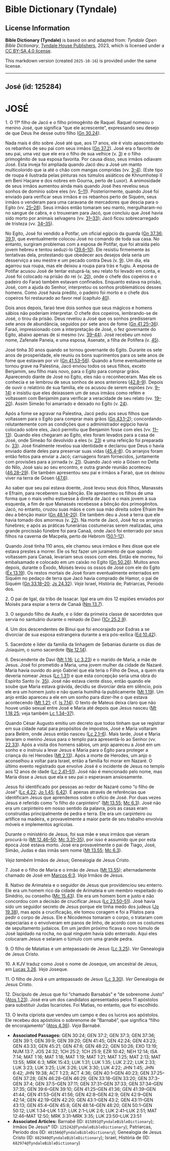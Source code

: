 # Bible Dictionary (Tyndale)

## License Information

**Bible Dictionary (Tyndale)** is based on and adapted from: _Tyndale Open Bible Dictionary_, [Tyndale House Publishers](https://tyndaleopenresources.com/), 2023, which is licensed under a [CC BY-SA 4.0 license](https://creativecommons.org/licenses/by-sa/4.0/legalcode.en).

This markdown version (created `2025-10-16`) is provided under the same license.



--------------------------------

## José (id: 125284)

JOSÉ
====

1\. O 11º filho de Jacó e o filho primogênito de Raquel. Raquel nomeou o menino José, que significa “que ele acrescente”, expressando seu desejo de que Deus lhe desse outro filho ([Gn 30\.24](https://ref.ly/Gen30:24)).

Nada mais é dito sobre José até que, aos 17 anos, ele é visto apascentando os rebanhos de seu pai com seus irmãos ([Gn 37\.2](https://ref.ly/Gen37:2)). José era o favorito de seu pai, uma vez que ele era o filho de sua velhice (v. [3](https://ref.ly/Gen37:3)) e o filho primogênito de sua esposa favorita. Por causa disso, seus irmãos odiavam José. Esta inveja foi ampliada quando Jacó deu a José um manto multicolorido que ia até o chão com mangas compridas (vv. [3–4](https://ref.ly/Gen37:3-Gen37:4)). (Este tipo de roupa é ilustrada pelas pinturas nos túmulos asiáticos de Khnumhotep II em Beni Haçane e dos nobres em Gourna, perto de Luxor). A animosidade de seus irmãos aumentou ainda mais quando José lhes revelou seus sonhos de domínio sobre eles (vv. [5–11](https://ref.ly/Gen37:5-Gen37:11)). Posteriormente, quando José foi enviado para verificar seus irmãos e os rebanhos perto de Siquém, seus irmãos o venderam para uma caravana de mercadores que descia para o Egito (vv. [25–28](https://ref.ly/Gen37:25-Gen37:28)). Seus irmãos então tomaram seu manto, mergulharam\-no no sangue de cabra, e o trouxeram para Jacó, que concluiu que José havia sido morto por animais selvagens (vv. [31–33](https://ref.ly/Gen37:31-Gen37:33)); Jacó ficou sobrecarregado de tristeza (vv. [34–35](https://ref.ly/Gen37:34-Gen37:35)).

No Egito, José foi vendido a Potifar, um oficial egípcio da guarda ([Gn 37\.36](https://ref.ly/Gen37:36); [39\.1](https://ref.ly/Gen39:1)), que eventualmente colocou José no comando de toda sua casa. No entanto, surgiram problemas com a esposa de Potifar, que foi atraída pelo jovem hebreu e tentou seduzi\-lo ([39\.6–10](https://ref.ly/Gen39:6-Gen39:10)). Ele resistiu firmemente às tentativas dela, protestando que obedecer aos desejos dela seria um desserviço a seu mestre e um pecado contra Deus (v. [9](https://ref.ly/Gen39:9)). Um dia, ela agarrou sua roupa, mas ele deixou a roupa para trás e fugiu. A esposa de Potifar acusou José de tentar estuprá\-la; seu relato foi levado em conta, e José foi colocado na prisão do rei (v. [20](https://ref.ly/Gen39:20)), onde o chefe dos copeiros e o padeiro do Faraó também estavam confinados. Enquanto estava na prisão, José, com a ajuda do Senhor, interpretou os sonhos problemáticos desses homens. Como José havia predito, o padeiro foi morto e o chefe dos copeiros foi restaurado ao favor real (capítulo [40](https://ref.ly/Gen40:1-Gen40:23)).

Dois anos depois, faraó teve dois sonhos que seus mágicos e homens sábios não poderiam interpretar. O chefe dos copeiros, lembrando\-se de José, o tirou da prisão. Deus revelou a José que os sonhos predisseram sete anos de abundância, seguidos por sete anos de fome ([Gn 41\.25–36](https://ref.ly/Gen41:25-Gen41:36)). Faraó, impressionado com a interpretação de José, o fez governante do Egito, abaixo apenas de si mesmo (vv. [39–44](https://ref.ly/Gen41:39-Gen41:44)). José recebeu um novo nome, Zafenate Paneia, e uma esposa, Asenate, a filha de Potífera (v. [45](https://ref.ly/Gen41:45)).

José tinha 30 anos quando se tornou governante do Egito. Durante os sete anos de prosperidade, ele reuniu os bons suprimentos para os sete anos de fome que estavam por vir ([Gn 41\.53–56](https://ref.ly/Gen41:53-Gen41:56)). Quando a fome eventualmente se tornou grave na Palestina, Jacó enviou todos os seus filhos, exceto Benjamim, seu filho mais novo, para o Egito para comprar grãos. Aparecendo diante de José no Egito, eles não o reconheceram. Mas ele os conhecia e se lembrou de seus sonhos de anos anteriores ([42\.8–9](https://ref.ly/Gen42:8-Gen42:9)). Depois de ouvir o relatório de sua família, ele os acusou de serem espiões (vv. [9–14](https://ref.ly/Gen42:9-Gen42:14)) e insistiu que eles deixassem um de seus irmãos como refém e voltassem com Benjamim para verificar a veracidade de seu relato (vv. [19–20](https://ref.ly/Gen42:19-Gen42:20)). Assim Simeão foi amarrado e deixado no Egito (v. [24](https://ref.ly/Gen42:24)).

Após a fome se agravar na Palestina, Jacó pediu aos seus filhos que voltassem para o Egito para comprar mais grãos ([Gn 43\.1–2](https://ref.ly/Gen43:1-Gen43:2)); concordando relutantemente com as condições que o administrador egípcio havia colocado sobre eles, Jacó permitiu que Benjamim fosse com eles (vv. [11–13](https://ref.ly/Gen43:11-Gen43:13)). Quando eles chegaram ao Egito, eles foram levados para a casa de José, onde Simeão foi devolvido a eles (v. [23](https://ref.ly/Gen43:23)) e uma refeição foi preparada (v. [33](https://ref.ly/Gen43:33)). José finalmente revelou sua identidade e declarou que Deus o havia enviado diante deles para preservar suas vidas ([45\.4–8](https://ref.ly/Gen45:4-Gen45:8)). Os arranjos foram então feitos para enviar a Jacó; carruagens foram fornecidos, juntamente com provisões para a jornada (v. [21](https://ref.ly/Gen45:21)). Quando Jacó veio a Gósen no Delta do Nilo, José saiu ao seu encontro, e outra grande reunião aconteceu ([46\.28–29](https://ref.ly/Gen46:28-Gen46:29)). Ele também apresentou seu pai e irmãos a Faraó, que os deixou viver na terra de Gósen ([47\.6](https://ref.ly/Gen47:6)).

Ao saber que seu pai estava doente, José levou seus dois filhos, Manassés e Efraim, para receberem sua bênção. Ele apresentou os filhos de uma forma que o mais velho estivesse à direita de Jacó e o mais jovem à sua esquerda, a fim de que Manassés recebesse a bênção dos primogênitos. Jacó, no entanto, cruzou suas mãos e com sua mão direita sobre Efraim lhe deu a bênção maior ([Gn 48\.14–20](https://ref.ly/Gen48:14-Gen48:20)). Ele também deu a José a terra que ele havia tomado dos amorreus (v. [22](https://ref.ly/Gen48:22)). Na morte de Jacó, José fez os arranjos fúnebres; e após as práticas funerárias costumeiras serem realizadas, uma grande procissão fúnebre foi para Canaã, onde Jacó foi enterrado por seus filhos na caverna de Macpela, perto de Hebrom ([50\.1–12](https://ref.ly/Gen50:1-Gen50:12)).

Quando José tinha 110 anos, ele chamou seus irmãos e lhes disse que ele estava prestes a morrer. Ele os fez fazer um juramento de que quando voltassem para Canaã, levariam seus ossos com eles. Então ele morreu, foi embalsamado e colocado em um caixão no Egito ([Gn 50\.26](https://ref.ly/Gen50:26)). Muitos anos depois, durante o Êxodo, Moisés levou os ossos de José com ele do Egito ([Êx 13\.19](https://ref.ly/Exod13:19)). Os restos mortais de José foram eventualmente enterrados em Siquém no pedaço de terra que Jacó havia comprado de Hamor, o pai de Siquém ([Gn 33\.18–20](https://ref.ly/Gen33:18-Gen33:20); [Js 24\.32](https://ref.ly/Josh24:32)). *Veja* Israel, História de; Patriarcas, Período dos.

2\. O pai de Igal, da tribo de Issacar. Igal era um dos 12 espiões enviados por Moisés para espiar a terra de Canaã ([Nm 13\.7](https://ref.ly/Num13:7)).

3\. O segundo filho de Asafe, e o líder da primeira classe de sacerdotes que servia no santuário durante o reinado de Davi ([1Cr 25\.2,9](https://ref.ly/1Chr25:2)).

4\. Um dos descendentes de Binui que foi encorajado por Esdras a se divorciar de sua esposa estrangeira durante a era pós\-exílica ([Ed 10\.42](https://ref.ly/Ezra10:42)).

5\. Sacerdote e líder da família da linhagem de Sebanias durante os dias de Joiaquim, o sumo sacerdote ([Ne 12\.14](https://ref.ly/Neh12:14)).

6\. Descendente de Davi ([Mt 1\.16](https://ref.ly/Matt1:16); [Lc 3\.23](https://ref.ly/Luke3:23)) e o marido de Maria, a mãe de Jesus. José foi prometido a Maria, uma jovem mulher da cidade de Nazaré. Maria havia ouvido do anjo Gabriel que ela teria o Filho de Deus, a quem ela deveria nomear Jesus ([Lc 1\.31](https://ref.ly/Luke1:31)) e que esta concepção seria uma obra do Espírito Santo (v. [35](https://ref.ly/Luke1:35)). José não estava ciente disso, então quando ele soube que Maria estava grávida, decidiu se divorciar dela em silêncio, pois ele era um homem justo e não queria humilhá\-la publicamente ([Mt 1\.19](https://ref.ly/Matt1:19)). Um anjo então apareceu a ele em um sonho para dizer\-lhe o que estava acontecendo ([Mt 1\.21](https://ref.ly/Matt1:21); cf. [Is 7\.14](https://ref.ly/Isa7:14)). O texto de Mateus deixa claro que não houve união sexual entre José e Maria até depois que Jesus nasceu ([Mt 1\.18,25](https://ref.ly/Matt1:18); veja também [Lc 1\.34–37](https://ref.ly/Luke1:34-Luke1:37)).

Quando César Augusto emitiu um decreto que todos tinham que se registrar em sua cidade natal para propósitos de impostos, José e Maria voltaram para Belém, onde Jesus então nasceu ([Lc 2\.1–6](https://ref.ly/Luke2:1-Luke2:6)). Mais tarde, José e Maria levaram o menino Jesus para o templo para apresentá\-lo ao Senhor (vv. [22,33](https://ref.ly/Luke2:22)). Após a visita dos homens sábios, um anjo apareceu a José em um sonho e o instruiu a levar Jesus e Maria para o Egito para proteger a criança do rei Herodes ([Mt 2\.13](https://ref.ly/Matt2:13)). Após a morte de Herodes, um anjo o aconselhou a voltar para Israel, então a família foi morar em Nazaré. O último evento registrado que envolve José é o incidente de Jesus no templo aos 12 anos de idade ([Lc 2\.41–51](https://ref.ly/Luke2:41-Luke2:51)). José não é mencionado pelo nome, mas Maria disse a Jesus que ela e seu pai o esperavam ansiosamente.

Jesus foi identificado por pessoas ao redor de Nazaré como “o filho de José” ([Lc 4\.22](https://ref.ly/Luke4:22); [Jo 1\.45](https://ref.ly/John1:45); [6\.42](https://ref.ly/John6:42)). É apenas através de referências que identificam Jesus que aprendemos sobre o ofício de José. Por duas vezes Jesus é referido como “o filho do carpinteiro” ([Mt 13\.55](https://ref.ly/Matt13:55); [Mc 6\.3](https://ref.ly/Mark6:3)). José não era um carpinteiro em nosso sentido da palavra, pois as casas eram construídas principalmente de pedra e terra. Ele era um carpinteiro ou artífice na madeira, e provavelmente a maior parte de seu trabalho envolvia móveis e implementos agrícolas.

Durante o ministério de Jesus, foi sua mãe e seus irmãos que vieram procurá\-lo ([Mt 12\.46–50](https://ref.ly/Matt12:46-Matt12:50); [Mc 3\.31–35](https://ref.ly/Mark3:31-Mark3:35)), por isso é assumido que por esta época José estava morto. José era provavelmente o pai de Tiago, José, Simão, Judas e das irmãs sem nome ([Mt 13\.55](https://ref.ly/Matt13:55); [Mc 6\.3](https://ref.ly/Mark6:3)).

*Veja também* Irmãos de Jesus; Genealogia de Jesus Cristo.

7\. José e o filho de Maria e o irmão de Jesus ([Mt 13\.55](https://ref.ly/Matt13:55)); alternadamente chamado de José em [Marcos 6:3](https://ref.ly/Mark6:3). *Veja* Irmãos de Jesus.

8\. Nativo de Arimateia e o seguidor de Jesus que providenciou seu enterro. Ele era um homem rico da cidade de Arimateia e um membro respeitado do Sinédrio, ou conselho ([Mc 15\.43](https://ref.ly/Mark15:43)). Ele era um homem bom e justo e não concordou com a decisão de crucificar Jesus ([Lc 23\.50–51](https://ref.ly/Luke23:50-Luke23:51)). José havia sido um seguidor secreto de Jesus porque ele tinha medo dos judeus ([Jo 19\.38](https://ref.ly/John19:38)), mas após a crucificação, ele tomou coragem e foi a Pilatos para pedir o corpo de Jesus. Ele e Nicodemos tomaram o corpo, o trataram com especiarias e o envolveram em panos de linho, de acordo com os costumes de sepultamento judaicos. Em um jardim próximo ficava o novo túmulo de José lapidado na rocha, no qual ninguém havia sido enterrado. Aqui eles colocaram Jesus e selaram o túmulo com uma grande pedra.

9\. O filho de Matatias e um antepassado de Jesus ([Lc 3\.25](https://ref.ly/Luke3:25)). *Ver* Genealogia de Jesus Cristo.

10\. A KJV traduz como José o nome de Joseque, um ancestral de Jesus, em [Lucas 3\.26](https://ref.ly/Luke3:26). *Veja* Joseque.

11\. O filho de Jonã e um antepassado de Jesus ([Lc 3\.30](https://ref.ly/Luke3:30)). *Ver* Genealogia de Jesus Cristo.

12\. Discípulo de Jesus que foi “chamado Barsabás” e “de sobrenome Justo” ([Atos 1\.23](https://ref.ly/Acts1:23)). José era um dos candidatos apresentados pelos 11 apóstolos para substituir Judas Iscariotes. Foi Matias, no entanto, que foi escolhido.

13\. O levita cipriota que vendeu um campo e deu os lucros aos apóstolos. Ele recebeu dos apóstolos o sobrenome de “Barnabé”, que significa “filho de encorajamento” ([Atos 4\.36](https://ref.ly/Acts4:36)). *Veja* Barnabé.

* **Associated Passages:** GEN 30:24; GEN 37:2; GEN 37:3; GEN 37:36; GEN 39:1; GEN 39:9; GEN 39:20; GEN 41:45; GEN 42:24; GEN 43:23; GEN 43:33; GEN 45:21; GEN 47:6; GEN 48:22; GEN 50:26; EXO 13:19; NUM 13:7; JOS 24:32; 1CH 25:2; 1CH 25:9; EZR 10:42; NEH 12:14; ISA 7:14; MAT 1:16; MAT 1:18; MAT 1:19; MAT 1:21; MAT 1:25; MAT 2:13; MAT 13:55; MRK 6:3; MRK 15:43; LUK 1:31; LUK 1:35; LUK 2:22; LUK 2:33; LUK 3:23; LUK 3:25; LUK 3:26; LUK 3:30; LUK 4:22; JHN 1:45; JHN 6:42; JHN 19:38; ACT 1:23; ACT 4:36; GEN 40:1–GEN 40:23; GEN 37:25–GEN 37:28; GEN 46:28–GEN 46:29; GEN 33:18–GEN 33:20; GEN 37:3–GEN 37:4; GEN 37:5–GEN 37:11; GEN 37:31–GEN 37:33; GEN 37:34–GEN 37:35; GEN 39:6–GEN 39:10; GEN 41:25–GEN 41:36; GEN 41:39–GEN 41:44; GEN 41:53–GEN 41:56; GEN 42:8–GEN 42:9; GEN 42:9–GEN 42:14; GEN 42:19–GEN 42:20; GEN 43:1–GEN 43:2; GEN 43:11–GEN 43:13; GEN 45:4–GEN 45:8; GEN 48:14–GEN 48:20; GEN 50:1–GEN 50:12; LUK 1:34–LUK 1:37; LUK 2:1–LUK 2:6; LUK 2:41–LUK 2:51; MAT 12:46–MAT 12:50; MRK 3:31–MRK 3:35; LUK 23:50–LUK 23:51
* **Associated Articles:** Barnabé (ID: `815891@TyndaleBibleDictionary`); Irmãos De Jesus* (ID: `125242@TyndaleBibleDictionary`); Patriarcas, Período dos (ID: `481566@TyndaleBibleDictionary`); Genealogia de Jesus Cristo (ID: `682940@TyndaleBibleDictionary`); Israel, História de (ID: `682974@TyndaleBibleDictionary`)


